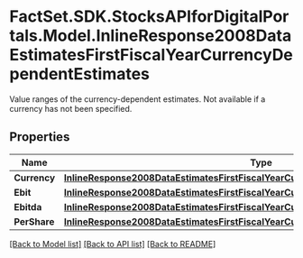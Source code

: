 # FactSet.SDK.StocksAPIforDigitalPortals.Model.InlineResponse2008DataEstimatesFirstFiscalYearCurrencyDependentEstimates
Value ranges of the currency-dependent estimates. Not available if a currency has not been specified.

## Properties

Name | Type | Description | Notes
------------ | ------------- | ------------- | -------------
**Currency** | [**InlineResponse2008DataEstimatesFirstFiscalYearCurrencyDependentEstimatesCurrency**](InlineResponse2008DataEstimatesFirstFiscalYearCurrencyDependentEstimatesCurrency.md) |  | [optional] 
**Ebit** | [**InlineResponse2008DataEstimatesFirstFiscalYearCurrencyDependentEstimatesEbit**](InlineResponse2008DataEstimatesFirstFiscalYearCurrencyDependentEstimatesEbit.md) |  | [optional] 
**Ebitda** | [**InlineResponse2008DataEstimatesFirstFiscalYearCurrencyDependentEstimatesEbitda**](InlineResponse2008DataEstimatesFirstFiscalYearCurrencyDependentEstimatesEbitda.md) |  | [optional] 
**PerShare** | [**InlineResponse2008DataEstimatesFirstFiscalYearCurrencyDependentEstimatesPerShare**](InlineResponse2008DataEstimatesFirstFiscalYearCurrencyDependentEstimatesPerShare.md) |  | [optional] 

[[Back to Model list]](../README.md#documentation-for-models) [[Back to API list]](../README.md#documentation-for-api-endpoints) [[Back to README]](../README.md)

